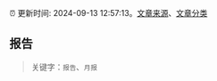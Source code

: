 :alarm_clock: 更新时间: 2024-09-13 12:57:13。[文章来源](/README.md)、[文章分类](/TAGS.md)

## 报告


> 关键字：`报告`、`月报`



